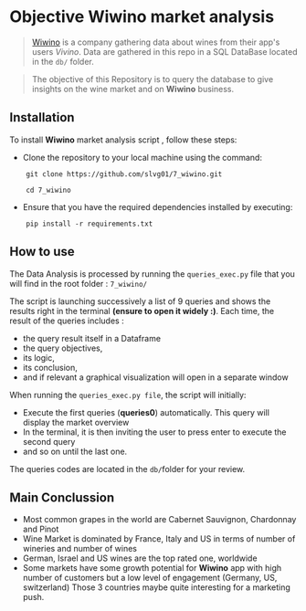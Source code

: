 # Objective Wiwino market analysis

> [Wiwino](https://www.sqlite.org/index.html) is a company gathering data about wines from their app's users _Vivino_. Data are gathered in this repo in a SQL DataBase located in the `db/` folder.

> The objective of this Repository is to query the database to give insights on the wine market and on __Wiwino__ business.


## Installation
To install __Wiwino__ market analysis script , follow these steps:

- Clone the repository to your local machine using the command:
```
    git clone https://github.com/slvg01/7_wiwino.git
```
```
    cd 7_wiwino
```
- Ensure that you have the required dependencies installed by executing:
```
    pip install -r requirements.txt
```

## How to use
The Data Analysis is processed by running the `queries_exec.py` file that you will find in the root folder : `7_wiwino/` 

The script is launching successively a list of 9 queries and shows the results right in the terminal __(ensure to open it widely :)__. 
Each time, the result of the queries includes : 
 - the query result itself in a Dataframe
 - the query objectives, 
 - its logic, 
 - its conclusion, 
 - and if relevant a graphical visualization  will open in a separate window

When running the ``queries_exec.py file``, the script will initially: 
- Execute the first queries (__queries0__) automatically. This query will display the market overview
- In the terminal, it is then inviting the user to press enter to execute the second query
- and so on until the last one. 

The queries codes are located in the `db/`folder for your review. 

## Main Conclussion 

- Most common grapes in the world are Cabernet Sauvignon, Chardonnay and Pinot
- Wine Market is dominated by France, Italy and US in terms of number of wineries and number of wines
- German, Israel and US wines are the top rated one, worldwide
- Some markets have some growth potential for __Wiwino__ app with high number of customers but a low level of engagement (Germany, US, switzerland)   Those 3 countries maybe quite interesting for a marketing push.

